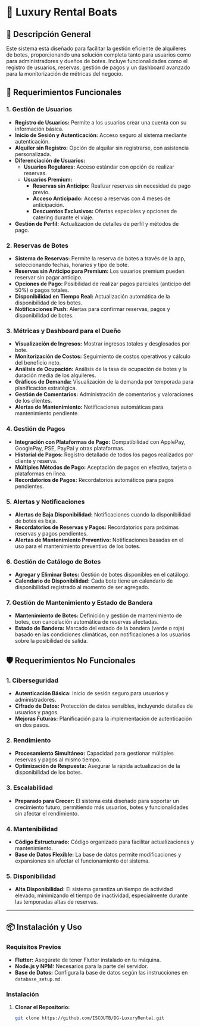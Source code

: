 # 📅 Luxury Rental Boats

## 📄 Descripción General
Este sistema está diseñado para facilitar la gestión eficiente de alquileres de botes, proporcionando una solución completa tanto para usuarios como para administradores y dueños de botes. Incluye funcionalidades como el registro de usuarios, reservas, gestión de pagos y un dashboard avanzado para la monitorización de métricas del negocio.

## 🎯 Requerimientos Funcionales

### 1. Gestión de Usuarios
- **Registro de Usuarios:** Permite a los usuarios crear una cuenta con su información básica.
- **Inicio de Sesión y Autenticación:** Acceso seguro al sistema mediante autenticación.
- **Alquiler sin Registro:** Opción de alquilar sin registrarse, con asistencia personalizada.
- **Diferenciación de Usuarios:**
  - **Usuarios Regulares:** Acceso estándar con opción de realizar reservas.
  - **Usuarios Premium:**
    - **Reservas sin Anticipo:** Realizar reservas sin necesidad de pago previo.
    - **Acceso Anticipado:** Acceso a reservas con 4 meses de anticipación.
    - **Descuentos Exclusivos:** Ofertas especiales y opciones de catering durante el viaje.
- **Gestión de Perfil:** Actualización de detalles de perfil y métodos de pago.

### 2. Reservas de Botes
- **Sistema de Reservas:** Permite la reserva de botes a través de la app, seleccionando fechas, horarios y tipo de bote.
- **Reservas sin Anticipo para Premium:** Los usuarios premium pueden reservar sin pagar anticipo.
- **Opciones de Pago:** Posibilidad de realizar pagos parciales (anticipo del 50%) o pagos totales.
- **Disponibilidad en Tiempo Real:** Actualización automática de la disponibilidad de los botes.
- **Notificaciones Push:** Alertas para confirmar reservas, pagos y disponibilidad de botes.

### 3. Métricas y Dashboard para el Dueño
- **Visualización de Ingresos:** Mostrar ingresos totales y desglosados por bote.
- **Monitorización de Costos:** Seguimiento de costos operativos y cálculo del beneficio neto.
- **Análisis de Ocupación:** Análisis de la tasa de ocupación de botes y la duración media de los alquileres.
- **Gráficos de Demanda:** Visualización de la demanda por temporada para planificación estratégica.
- **Gestión de Comentarios:** Administración de comentarios y valoraciones de los clientes.
- **Alertas de Mantenimiento:** Notificaciones automáticas para mantenimiento pendiente.

### 4. Gestión de Pagos
- **Integración con Plataformas de Pago:** Compatibilidad con ApplePay, GooglePay, PSE, PayPal y otras plataformas.
- **Historial de Pagos:** Registro detallado de todos los pagos realizados por cliente y reserva.
- **Múltiples Métodos de Pago:** Aceptación de pagos en efectivo, tarjeta o plataformas en línea.
- **Recordatorios de Pagos:** Recordatorios automáticos para pagos pendientes.

### 5. Alertas y Notificaciones
- **Alertas de Baja Disponibilidad:** Notificaciones cuando la disponibilidad de botes es baja.
- **Recordatorios de Reservas y Pagos:** Recordatorios para próximas reservas y pagos pendientes.
- **Alertas de Mantenimiento Preventivo:** Notificaciones basadas en el uso para el mantenimiento preventivo de los botes.

### 6. Gestión de Catálogo de Botes
- **Agregar y Eliminar Botes:** Gestión de botes disponibles en el catálogo.
- **Calendario de Disponibilidad:** Cada bote tiene un calendario de disponibilidad registrado al momento de ser agregado.

### 7. Gestión de Mantenimiento y Estado de Bandera
- **Mantenimiento de Botes:** Definición y gestión de mantenimiento de botes, con cancelación automática de reservas afectadas.
- **Estado de Bandera:** Marcado del estado de la bandera (verde o roja) basado en las condiciones climáticas, con notificaciones a los usuarios sobre la posibilidad de salida.

## 🛡️ Requerimientos No Funcionales

### 1. Ciberseguridad
- **Autenticación Básica:** Inicio de sesión seguro para usuarios y administradores.
- **Cifrado de Datos:** Protección de datos sensibles, incluyendo detalles de usuarios y pagos.
- **Mejoras Futuras:** Planificación para la implementación de autenticación en dos pasos.

### 2. Rendimiento
- **Procesamiento Simultáneo:** Capacidad para gestionar múltiples reservas y pagos al mismo tiempo.
- **Optimización de Respuesta:** Asegurar la rápida actualización de la disponibilidad de los botes.

### 3. Escalabilidad
- **Preparado para Crecer:** El sistema está diseñado para soportar un crecimiento futuro, permitiendo más usuarios, botes y funcionalidades sin afectar el rendimiento.

### 4. Mantenibilidad
- **Código Estructurado:** Código organizado para facilitar actualizaciones y mantenimiento.
- **Base de Datos Flexible:** La base de datos permite modificaciones y expansiones sin afectar el funcionamiento del sistema.

### 5. Disponibilidad
- **Alta Disponibilidad:** El sistema garantiza un tiempo de actividad elevado, minimizando el tiempo de inactividad, especialmente durante las temporadas altas de reservas.

---

## 📦 Instalación y Uso

### Requisitos Previos
- **Flutter:** Asegúrate de tener Flutter instalado en tu máquina.
- **Node.js y NPM:** Necesarios para la parte del servidor.
- **Base de Datos:** Configura la base de datos según las instrucciones en `database_setup.md`.

### Instalación
1. **Clonar el Repositorio:**
   ```bash
   git clone https://github.com/ISCOUTB/DG-LuxuryRental.git
